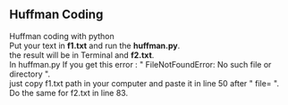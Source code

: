 ## Huffman Coding
Huffman coding with python\
Put your text in **f1.txt** and run the **huffman.py**.\
the result will be in Terminal and **f2.txt**.\
In huffman.py If you get this error  : " FileNotFoundError: No such file or directory ".\
just copy f1.txt path in your computer and paste it in line 50 after " file= ".\
Do the same for f2.txt in line 83.
